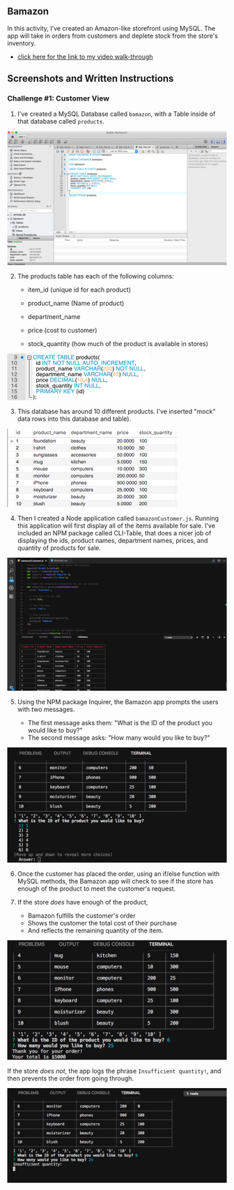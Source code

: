 ## Bamazon

In this activity, I've created an Amazon-like storefront using MySQL. The app will take in orders from customers and deplete stock from the store's inventory. 

* [click here for the link to my video walk-through](https://drive.google.com/file/d/1-aSKspj19Qndx-Nj__NXXctrDnitI9WN/view?usp=sharing)

## Screenshots and Written Instructions
### Challenge #1: Customer View 

1. I've created a MySQL Database called `bamazon`, with a Table inside of that database called `products`.

![Bamazon MySQL Pic](/assets/images/mysqldatabase.png)

2. The products table has each of the following columns:

   * item_id (unique id for each product)

   * product_name (Name of product)

   * department_name

   * price (cost to customer)

   * stock_quantity (how much of the product is available in stores)

![Bamazon MySQL Pic](/assets/images/table.png)

3. This database has around 10 different products. I've inserted "mock" data rows into this database and table).

![Bamazon MySQL Pic](/assets/images/productsIntable.png)

4. Then I created a Node application called `bamazonCustomer.js`. Running this application will first display all of the items available for sale. I've included an NPM package called CLI-Table, that does a nicer job of displaying the ids, product names, department names, prices, and quantity of products for sale.

![Bamazon MySQL Pic](/assets/images/bamazonnodeapp.png)

5. Using the NPM package Inquirer, the Bamazon app prompts the users with two messages.

   * The first message asks them: "What is the ID of the product you would like to buy?"
   * The second message asks: "How many would you like to buy?"

![Bamazon MySQL Pic](/assets/images/inquirer.png)

6. Once the customer has placed the order, using an if/else function with MySQL methods, the Bamazon app will check to see if the store has enough of the product to meet the customer's request.

7. If the store _does_ have enough of the product, 
    * Bamazon fulfills the customer's order
    * Shows the customer the total cost of their purchase
    * And reflects the remaining quantity of the item. 
    
![Bamazon MySQL Pic](/assets/images/fulfillorder.png)

If the store _does_ _not_, the app logs the phrase `Insufficient quantity!`, and then prevents the order from going through.
     
![Bamazon MySQL Pic](/assets/images/insufficient.png)

    
